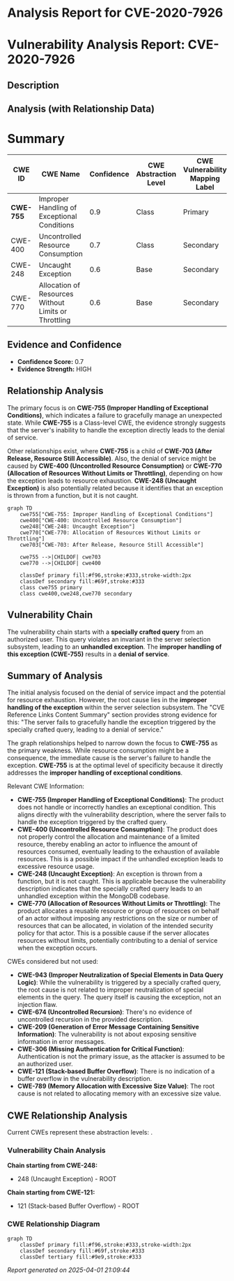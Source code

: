 # Analysis Report for CVE-2020-7926

# Vulnerability Analysis Report: CVE-2020-7926

## Description



## Analysis (with Relationship Data)

# Summary
| CWE ID | CWE Name | Confidence | CWE Abstraction Level | CWE Vulnerability Mapping Label | CWE-Vulnerability Mapping Notes |
|---|---|---|---|---|---|
| **CWE-755** | Improper Handling of Exceptional Conditions | 0.9 | Class | Primary | Allowed-with-Review |
| CWE-400 | Uncontrolled Resource Consumption | 0.7 | Class | Secondary | Discouraged |
| CWE-248 | Uncaught Exception | 0.6 | Base | Secondary | Allowed |
| CWE-770 | Allocation of Resources Without Limits or Throttling | 0.6 | Base | Secondary | Allowed |

## Evidence and Confidence

*   **Confidence Score:** 0.7
*   **Evidence Strength:** HIGH

## Relationship Analysis
The primary focus is on **CWE-755 (Improper Handling of Exceptional Conditions)**, which indicates a failure to gracefully manage an unexpected state. While **CWE-755** is a Class-level CWE, the evidence strongly suggests that the server's inability to handle the exception directly leads to the denial of service.

Other relationships exist, where **CWE-755** is a child of **CWE-703 (After Release, Resource Still Accessible)**. Also, the denial of service might be caused by **CWE-400 (Uncontrolled Resource Consumption)** or **CWE-770 (Allocation of Resources Without Limits or Throttling)**, depending on how the exception leads to resource exhaustion. **CWE-248 (Uncaught Exception)** is also potentially related because it identifies that an exception is thrown from a function, but it is not caught.

```mermaid
graph TD
    cwe755["CWE-755: Improper Handling of Exceptional Conditions"]
    cwe400["CWE-400: Uncontrolled Resource Consumption"]
    cwe248["CWE-248: Uncaught Exception"]
    cwe770["CWE-770: Allocation of Resources Without Limits or Throttling"]
    cwe703["CWE-703: After Release, Resource Still Accessible"]
    
    cwe755 -->|CHILDOF| cwe703
    cwe770 -->|CHILDOF| cwe400

    classDef primary fill:#f96,stroke:#333,stroke-width:2px
    classDef secondary fill:#69f,stroke:#333
    class cwe755 primary
    class cwe400,cwe248,cwe770 secondary
```

## Vulnerability Chain
The vulnerability chain starts with a **specially crafted query** from an authorized user. This query violates an invariant in the server selection subsystem, leading to an **unhandled exception**. The **improper handling of this exception (CWE-755)** results in a **denial of service**.

## Summary of Analysis
The initial analysis focused on the denial of service impact and the potential for resource exhaustion. However, the root cause lies in the **improper handling of the exception** within the server selection subsystem. The "CVE Reference Links Content Summary" section provides strong evidence for this: "The server fails to gracefully handle the exception triggered by the specially crafted query, leading to a denial of service."

The graph relationships helped to narrow down the focus to **CWE-755** as the primary weakness. While resource consumption might be a consequence, the immediate cause is the server's failure to handle the exception. **CWE-755** is at the optimal level of specificity because it directly addresses the **improper handling of exceptional conditions**.

Relevant CWE Information:

*   **CWE-755 (Improper Handling of Exceptional Conditions)**: The product does not handle or incorrectly handles an exceptional condition. This aligns directly with the vulnerability description, where the server fails to handle the exception triggered by the crafted query.
*   **CWE-400 (Uncontrolled Resource Consumption)**: The product does not properly control the allocation and maintenance of a limited resource, thereby enabling an actor to influence the amount of resources consumed, eventually leading to the exhaustion of available resources. This is a possible impact if the unhandled exception leads to excessive resource usage.
*   **CWE-248 (Uncaught Exception)**: An exception is thrown from a function, but it is not caught. This is applicable because the vulnerability description indicates that the specially crafted query leads to an unhandled exception within the MongoDB codebase.
*   **CWE-770 (Allocation of Resources Without Limits or Throttling)**: The product allocates a reusable resource or group of resources on behalf of an actor without imposing any restrictions on the size or number of resources that can be allocated, in violation of the intended security policy for that actor. This is a possible cause if the server allocates resources without limits, potentially contributing to a denial of service when the exception occurs.

CWEs considered but not used:

*   **CWE-943 (Improper Neutralization of Special Elements in Data Query Logic)**: While the vulnerability is triggered by a specially crafted query, the root cause is not related to improper neutralization of special elements in the query. The query itself is causing the exception, not an injection flaw.
*   **CWE-674 (Uncontrolled Recursion)**: There's no evidence of uncontrolled recursion in the provided description.
*   **CWE-209 (Generation of Error Message Containing Sensitive Information)**: The vulnerability is not about exposing sensitive information in error messages.
*   **CWE-306 (Missing Authentication for Critical Function)**: Authentication is not the primary issue, as the attacker is assumed to be an authorized user.
*   **CWE-121 (Stack-based Buffer Overflow)**: There is no indication of a buffer overflow in the vulnerability description.
*   **CWE-789 (Memory Allocation with Excessive Size Value)**: The root cause is not related to allocating memory with an excessive size value.


## CWE Relationship Analysis

Current CWEs represent these abstraction levels: .


### Vulnerability Chain Analysis

**Chain starting from CWE-248:**
- 248 (Uncaught Exception) - ROOT


**Chain starting from CWE-121:**
- 121 (Stack-based Buffer Overflow) - ROOT



### CWE Relationship Diagram

```mermaid
graph TD
    classDef primary fill:#f96,stroke:#333,stroke-width:2px
    classDef secondary fill:#69f,stroke:#333
    classDef tertiary fill:#9e9,stroke:#333
```



*Report generated on 2025-04-01 21:09:44*
